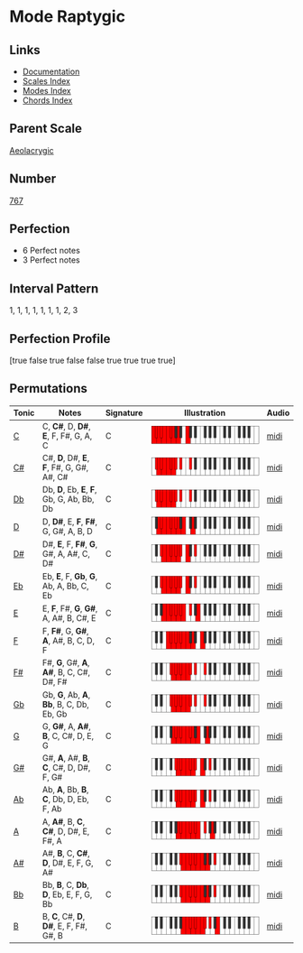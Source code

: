 # Mode Raptygic

## Links

- [Documentation](index.md)
- [Scales Index](Scales.md)
- [Modes Index](Modes.md)
- [Chords Index](Chords.md)

## Parent Scale

[Aeolacrygic](ScaleAeolacrygic.md)

## Number

[767](https://ianring.com/musictheory/scales/767)

## Perfection

- 6 Perfect notes
- 3 Perfect notes

## Interval Pattern

1, 1, 1, 1, 1, 1, 1, 2, 3

## Perfection Profile

[true false true false false true true true true]

## Permutations

| Tonic | Notes | Signature | Illustration | Audio |
|-------|-------|-----------|--------------|-------|
| [C](ModeCNaturalRaptygic.md) | C, **C#**, D, **D#**, **E**, F, F#, G, A, C | C | ![CNaturalRaptygic](ModeCNaturalRaptygic.png) | [midi](https://github.com/edipermadi/music/blob/main/docs/ModeCNaturalRaptygic.mid?raw=true) |
| [C#](ModeCSharpRaptygic.md) | C#, **D**, D#, **E**, **F**, F#, G, G#, A#, C# | C | ![CSharpRaptygic](ModeCSharpRaptygic.png) | [midi](https://github.com/edipermadi/music/blob/main/docs/ModeCSharpRaptygic.mid?raw=true) |
| [Db](ModeDFlatRaptygic.md) | Db, **D**, Eb, **E**, **F**, Gb, G, Ab, Bb, Db | C | ![DFlatRaptygic](ModeDFlatRaptygic.png) | [midi](https://github.com/edipermadi/music/blob/main/docs/ModeDFlatRaptygic.mid?raw=true) |
| [D](ModeDNaturalRaptygic.md) | D, **D#**, E, **F**, **F#**, G, G#, A, B, D | C | ![DNaturalRaptygic](ModeDNaturalRaptygic.png) | [midi](https://github.com/edipermadi/music/blob/main/docs/ModeDNaturalRaptygic.mid?raw=true) |
| [D#](ModeDSharpRaptygic.md) | D#, **E**, F, **F#**, **G**, G#, A, A#, C, D# | C | ![DSharpRaptygic](ModeDSharpRaptygic.png) | [midi](https://github.com/edipermadi/music/blob/main/docs/ModeDSharpRaptygic.mid?raw=true) |
| [Eb](ModeEFlatRaptygic.md) | Eb, **E**, F, **Gb**, **G**, Ab, A, Bb, C, Eb | C | ![EFlatRaptygic](ModeEFlatRaptygic.png) | [midi](https://github.com/edipermadi/music/blob/main/docs/ModeEFlatRaptygic.mid?raw=true) |
| [E](ModeENaturalRaptygic.md) | E, **F**, F#, **G**, **G#**, A, A#, B, C#, E | C | ![ENaturalRaptygic](ModeENaturalRaptygic.png) | [midi](https://github.com/edipermadi/music/blob/main/docs/ModeENaturalRaptygic.mid?raw=true) |
| [F](ModeFNaturalRaptygic.md) | F, **F#**, G, **G#**, **A**, A#, B, C, D, F | C | ![FNaturalRaptygic](ModeFNaturalRaptygic.png) | [midi](https://github.com/edipermadi/music/blob/main/docs/ModeFNaturalRaptygic.mid?raw=true) |
| [F#](ModeFSharpRaptygic.md) | F#, **G**, G#, **A**, **A#**, B, C, C#, D#, F# | C | ![FSharpRaptygic](ModeFSharpRaptygic.png) | [midi](https://github.com/edipermadi/music/blob/main/docs/ModeFSharpRaptygic.mid?raw=true) |
| [Gb](ModeGFlatRaptygic.md) | Gb, **G**, Ab, **A**, **Bb**, B, C, Db, Eb, Gb | C | ![GFlatRaptygic](ModeGFlatRaptygic.png) | [midi](https://github.com/edipermadi/music/blob/main/docs/ModeGFlatRaptygic.mid?raw=true) |
| [G](ModeGNaturalRaptygic.md) | G, **G#**, A, **A#**, **B**, C, C#, D, E, G | C | ![GNaturalRaptygic](ModeGNaturalRaptygic.png) | [midi](https://github.com/edipermadi/music/blob/main/docs/ModeGNaturalRaptygic.mid?raw=true) |
| [G#](ModeGSharpRaptygic.md) | G#, **A**, A#, **B**, **C**, C#, D, D#, F, G# | C | ![GSharpRaptygic](ModeGSharpRaptygic.png) | [midi](https://github.com/edipermadi/music/blob/main/docs/ModeGSharpRaptygic.mid?raw=true) |
| [Ab](ModeAFlatRaptygic.md) | Ab, **A**, Bb, **B**, **C**, Db, D, Eb, F, Ab | C | ![AFlatRaptygic](ModeAFlatRaptygic.png) | [midi](https://github.com/edipermadi/music/blob/main/docs/ModeAFlatRaptygic.mid?raw=true) |
| [A](ModeANaturalRaptygic.md) | A, **A#**, B, **C**, **C#**, D, D#, E, F#, A | C | ![ANaturalRaptygic](ModeANaturalRaptygic.png) | [midi](https://github.com/edipermadi/music/blob/main/docs/ModeANaturalRaptygic.mid?raw=true) |
| [A#](ModeASharpRaptygic.md) | A#, **B**, C, **C#**, **D**, D#, E, F, G, A# | C | ![ASharpRaptygic](ModeASharpRaptygic.png) | [midi](https://github.com/edipermadi/music/blob/main/docs/ModeASharpRaptygic.mid?raw=true) |
| [Bb](ModeBFlatRaptygic.md) | Bb, **B**, C, **Db**, **D**, Eb, E, F, G, Bb | C | ![BFlatRaptygic](ModeBFlatRaptygic.png) | [midi](https://github.com/edipermadi/music/blob/main/docs/ModeBFlatRaptygic.mid?raw=true) |
| [B](ModeBNaturalRaptygic.md) | B, **C**, C#, **D**, **D#**, E, F, F#, G#, B | C | ![BNaturalRaptygic](ModeBNaturalRaptygic.png) | [midi](https://github.com/edipermadi/music/blob/main/docs/ModeBNaturalRaptygic.mid?raw=true) |
